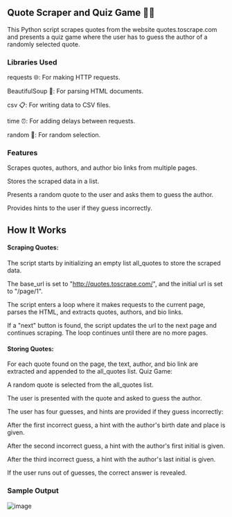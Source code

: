 ## Quote Scraper and Quiz Game 📝💬
This Python script scrapes quotes from the website quotes.toscrape.com and presents a quiz game where the user has to guess the author of a randomly selected quote.

### Libraries Used
requests 🌐: For making HTTP requests.

BeautifulSoup 🍲: For parsing HTML documents.

csv 📋: For writing data to CSV files.

time ⏰: For adding delays between requests.

random 🎲: For random selection.

### Features
Scrapes quotes, authors, and author bio links from multiple pages.

Stores the scraped data in a list.

Presents a random quote to the user and asks them to guess the author.

Provides hints to the user if they guess incorrectly.

## How It Works
#### Scraping Quotes:

The script starts by initializing an empty list all_quotes to store the scraped data.

The base_url is set to "http://quotes.toscrape.com/", and the initial url is set to "/page/1".

The script enters a loop where it makes requests to the current page, parses the HTML, and extracts quotes, authors, and bio links.

If a "next" button is found, the script updates the url to the next page and continues scraping. The loop continues until there are no more pages.

#### Storing Quotes:

For each quote found on the page, the text, author, and bio link are extracted and appended to the all_quotes list.
Quiz Game:

A random quote is selected from the all_quotes list.

The user is presented with the quote and asked to guess the author.

The user has four guesses, and hints are provided if they guess incorrectly:

After the first incorrect guess, a hint with the author's birth date and place is given.

After the second incorrect guess, a hint with the author's first initial is given.

After the third incorrect guess, a hint with the author's last initial is given.

If the user runs out of guesses, the correct answer is revealed.

### Sample Output
![image](https://github.com/dharshii-22/DATA_SCIENCE_PROJECTS/assets/110839215/de1b38c0-3e38-4c0d-90f0-48c1c47235ce)
